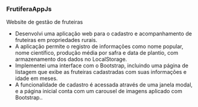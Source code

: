 ### FrutiferaAppJs

Website de gestão de fruteiras

- Desenvolvi uma aplicação web para o cadastro e acompanhamento de fruteiras em propriedades rurais.
- A aplicação permite o registro de informações como nome popular, nome científico, produção média por safra e data de plantio, com armazenamento dos dados no LocalStorage.
- Implementei uma interface com o Bootstrap, incluindo uma página de listagem que exibe as fruteiras cadastradas com suas informações e idade em meses.
- A funcionalidade de cadastro é acessada através de uma janela modal, e a página inicial conta com um carousel de imagens aplicado com Bootstrap..
